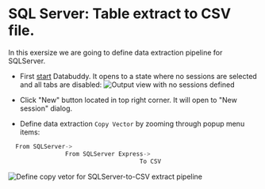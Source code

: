 # SQL Server: Table extract to CSV file.
In this exersize we are going to define data extraction pipeline for SQLServer.

- First [start](https://github.com/data-buddy/DataBuddy/blob/master/Docs/How_to_start_Databuddy.md) Databuddy. 
  It opens to a state where no sessions are selected and all tabs are disabled:
![Output view with no sessions defined](https://raw.githubusercontent.com/data-buddy/DataBuddy/master/screenshots/open_databuddy_no_sessions.png "Output view with no sessions defined")

- Click "New" button located in top right corner. It will open to "New session" dialog. 
-  Define data extraction `Copy Vector` by zooming through popup menu items:
```python
  From SQLServer->
                From SQLServer Express->
                                     To CSV
```  
![Define copy vetor for SQLServer-to-CSV extract pipeline](https://raw.githubusercontent.com/data-buddy/DataBuddy/master/screenshots/Define_copy_vector_for_SQLServer-to-CSV_extract_pipeline.png "Define copy vector for SQLServer-to-CSV extract pipeline.")







